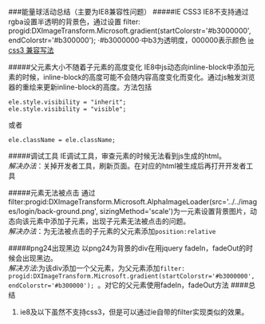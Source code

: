 ###能量球活动总结（主要为IE8兼容性问题）
#####IE CSS3
IE8不支持通过rgba设置半透明的背景色，通过设置
filter: progid:DXImageTransform.Microsoft.gradient(startColorstr='#b3000000', endColorstr='#b300000'); 
·#b3000000·中b3为透明度，000000表示颜色
[ie css3 兼容写法](http://www.ruanyifeng.com/blog/2010/03/cross-browser_css3_features.html)

#####父元素大小不随着子元素的高度变化
IE8中js动态向inline-block中添加元素的时候，inline-block的高度可能不会随内容高度变化而变化。通过js触发浏览器的重绘来更新inline-block的高度。方法包括

	ele.style.visibility = "inherit";
	ele.style.visibility = "visible";
	
或者
	
	ele.className = ele.className;
	
#####调试工具
IE调试工具，审查元素的时候无法看到js生成的html。
<br>
_解决办法_：关掉开发者工具，刷新页面。在对应的html被生成后再打开开发者工具

#####元素无法被点击
通过filter:progid:DXImageTransform.Microsoft.AlphaImageLoader(src='../../images/login/back-ground.png',  sizingMethod='scale')为一元素设置背景图片，动态向该元素中添加子元素，出现子元素无法被点击的问题。<br>
_解决办法_：为无法被点击的子元素的父元素添加`position:relative`

#####png24出现黑边
以png24为背景的div在用jquery fadeIn，fadeOut的时候会出现黑边。
<br>
_解决方法_:为该div添加一个父元素，为父元素添加`filter: progid:DXImageTransform.Microsoft.gradient(startColorstr='#b3000000', endColorstr='#b300000'); `。对它的父元素使用fadeIn，fadeOut方法
####总结
1.	ie8及以下虽然不支持css3，但是可以通过ie自带的filter实现类似的效果。

